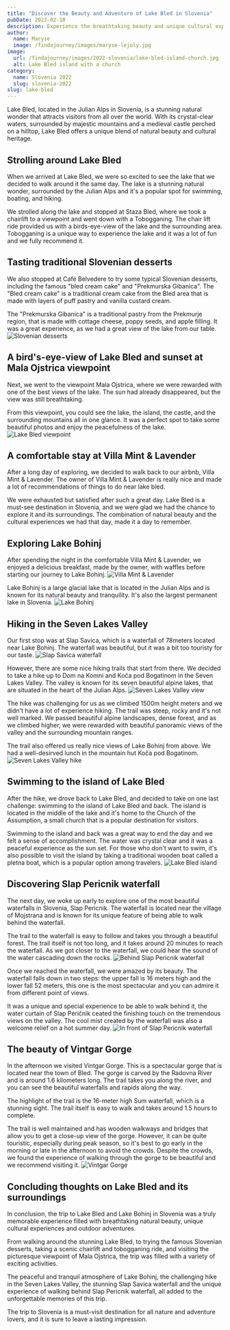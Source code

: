 ```yaml
---
title: "Discover the Beauty and Adventure of Lake Bled in Slovenia"
pubDate: 2023-02-18
description: Experience the breathtaking beauty and unique cultural experiences of Lake Bled and its surroundings in Slovenia.
author:
  name: Maryse
  image: /findajourney/images/maryse-lejoly.jpg
image:
  url: /findajourney/images/2022-slovenia/lake-bled-island-church.jpg
  alt: Lake Bled island with a church
category:
  name: Slovenia 2022
  slug: slovenia-2022
slug: lake-bled
---
```


Lake Bled, located in the Julian Alps in Slovenia, is a stunning natural wonder that attracts visitors from all over the world. With its crystal-clear waters, surrounded by majestic mountains and a medieval castle perched on a hilltop, Lake Bled offers a unique blend of natural beauty and cultural heritage.

## Strolling around Lake Bled

When we arrived at Lake Bled, we were so excited to see the lake that we decided to walk around it the same day. The lake is a stunning natural wonder, surrounded by the Julian Alps and it's a popular spot for swimming, boating, and hiking.

We strolled along the lake and stopped at Staza Bled, where we took a chairlift to a viewpoint and went down with a Tobogganing. The chair lift ride provided us with a birds-eye-view of the lake and the surrounding area. Tobogganing is a unique way to experience the lake and it was a lot of fun and we fully recommend it.

## Tasting traditional Slovenian desserts

We also stopped at Café Belvedere to try some typical Slovenian desserts, including the famous "bled cream cake" and "Prekmurska Gibanica". The "Bled cream cake" is a traditional cream cake from the Bled area that is made with layers of puff pastry and vanilla custard cream.

The "Prekmurska Gibanica" is a traditional pastry from the Prekmurje region, that is made with cottage cheese, poppy seeds, and apple filling. It was a great experience, as we had a great view of the lake from our table.
![Slovenian desserts](/findajourney/images/2022-slovenia/slovenian-desserts.jpg)

## A bird's-eye-view of Lake Bled and sunset at Mala Ojstrica viewpoint

Next, we went to the viewpoint Mala Ojstrica, where we were rewarded with one of the best views of the lake. The sun had already disappeared, but the view was still breathtaking.

From this viewpoint, you could see the lake, the island, the castle, and the surrounding mountains all in one glance. It was a perfect spot to take some beautiful photos and enjoy the peacefulness of the lake.
![Lake Bled viewpoint](/findajourney/images/2022-slovenia/lake-bled-viewpoint.jpg)

## A comfortable stay at Villa Mint & Lavender

After a long day of exploring, we decided to walk back to our airbnb, Villa Mint & Lavender. The owner of Villa Mint & Lavender is really nice and made a lot of recommendations of things to do near lake bled.

We were exhausted but satisfied after such a great day. Lake Bled is a must-see destination in Slovenia, and we were glad we had the chance to explore it and its surroundings. The combination of natural beauty and the cultural experiences we had that day, made it a day to remember.

## Exploring Lake Bohinj

After spending the night in the comfortable Villa Mint & Lavender, we enjoyed a delicious breakfast, made by the owner, with waffles before starting our journey to Lake Bohinj.
![Villa Mint & Lavender](/findajourney/images/2022-slovenia/villa-mint-lavender.jpg)

Lake Bohinj is a large glacial lake that is located in the Julian Alps and is known for its natural beauty and tranquility. It's also the largest permanent lake in Slovenia.
![Lake Bohinj](/findajourney/images/2022-slovenia/lake-bohinj.jpg)

## Hiking in the Seven Lakes Valley

Our first stop was at Slap Savica, which is a waterfall of 78meters located near Lake Bohinj. The waterfall was beautiful, but it was a bit too touristy for our taste.
![Slap Savica waterfall](/findajourney/images/2022-slovenia/slap-savica-waterfall.jpg)

However, there are some nice hiking trails that start from there. We decided to take a hike up to Dom na Komni and Koča pod Bogatinom in the Seven Lakes Valley. The valley is known for its seven beautiful alpine lakes, that are situated in the heart of the Julian Alps.
![Seven Lakes Valley view](/findajourney/images/2022-slovenia/seven-lakes-valley-view.jpg)

The hike was challenging for us as we climbed 1500m height meters and we didn't have a lot of experience hiking. The trail was steep, rocky and it's not well marked. We passed beautiful alpine landscapes, dense forest, and as we climbed higher, we were rewarded with beautiful panoramic views of the valley and the surrounding mountain ranges.

The trail also offered us really nice views of Lake Bohinj from above. We had a well-desirved lunch in the mountain hut Koča pod Bogatinom.
![Seven Lakes Valley hike](/findajourney/images/2022-slovenia/seven-lakes-valley-hike.jpg)

## Swimming to the island of Lake Bled

After the hike, we drove back to Lake Bled, and decided to take on one last challenge: swimming to the island of Lake Bled and back. The island is located in the middle of the lake and it's home to the Church of the Assumption, a small church that is a popular destination for visitors.

Swimming to the island and back was a great way to end the day and we felt a sense of accomplishment. The water was crystal clear and it was a peaceful experience as the sun set. For those who don't want to swim, it's also possible to visit the island by taking a traditional wooden boat called a pletna boat, which is a popular option among travelers.
![Lake Bled island](/findajourney/images/2022-slovenia/lake-bled-island.jpg)

## Discovering Slap Pericnik waterfall

The next day, we woke up early to explore one of the most beautiful waterfalls in Slovenia, Slap Pericnik. The waterfall is located near the village of Mojstrana and is known for its unique feature of being able to walk behind the waterfall.

The trail to the waterfall is easy to follow and takes you through a beautiful forest. The trail itself is not too long, and it takes around 20 minutes to reach the waterfall. As we got closer to the waterfall, we could hear the sound of the water cascading down the rocks.
![Behind Slap Pericnik waterfall](/findajourney/images/2022-slovenia/slap-pericnik.jpg)

Once we reached the waterfall, we were amazed by its beauty. The waterfall falls down in two steps: the upper fall is 16 meters high and the lower fall 52 meters, this one is the most spectacular and you can admire it from different point of views.

It was a unique and special experience to be able to walk behind it, the water curtain of Slap Peričnik ceated the finishing touch on the tremendous views on the valley. The cool mist created by the waterfall was also a welcome relief on a hot summer day.
![In front of Slap Pericnik waterfall](/findajourney/images/2022-slovenia/slap-pericnik-in-front.jpg)

## The beauty of Vintgar Gorge

In the afternoon we visited Vintgar Gorge. This is a spectacular gorge that is located near the town of Bled. The gorge is carved by the Radovna River and is around 1.6 kilometers long. The trail takes you along the river, and you can see the beautiful waterfalls and rapids along the way.

The highlight of the trail is the 16-meter high Sum waterfall, which is a stunning sight. The trail itself is easy to walk and takes around 1.5 hours to complete.

The trail is well maintained and has wooden walkways and bridges that allow you to get a close-up view of the gorge. However, it can be quite touristic, especially during peak season, so it's best to go early in the morning or late in the afternoon to avoid the crowds. Despite the crowds, we found the experience of walking through the gorge to be beautiful and we recommend visiting it.
![Vintgar Gorge](/findajourney/images/2022-slovenia/vintgar-gorge.jpg)

## Concluding thoughts on Lake Bled and its surroundings

In conclusion, the trip to Lake Bled and Lake Bohinj in Slovenia was a truly memorable experience filled with breathtaking natural beauty, unique cultural experiences and outdoor adventures.

From walking around the stunning Lake Bled, to trying the famous Slovenian desserts, taking a scenic chairlift and tobogganing ride, and visiting the picturesque viewpoint of Mala Ojstrica, the trip was filled with a variety of exciting activities.

The peaceful and tranquil atmosphere of Lake Bohinj, the challenging hike in the Seven Lakes Valley, the stunning Slap Savica waterfall and the unique experience of walking behind Slap Pericnik waterfall, all added to the unforgettable memories of this trip.

The trip to Slovenia is a must-visit destination for all nature and adventure lovers, and it is sure to leave a lasting impression.
